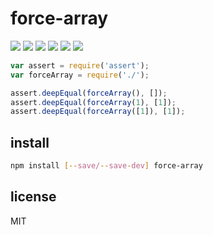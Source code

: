 # force-array

![](https://img.shields.io/travis/ramitos/force-array.svg) ![](https://img.shields.io/coveralls/ramitos/force-array.svg) ![](https://img.shields.io/npm/v/force-array.svg) ![](https://img.shields.io/david/ramitos/force-array.svg) ![](https://img.shields.io/codeclimate/github/ramitos/force-array.svg) ![](https://img.shields.io/npm/l/force-array.svg)


```js
var assert = require('assert');
var forceArray = require('./');

assert.deepEqual(forceArray(), []);
assert.deepEqual(forceArray(1), [1]);
assert.deepEqual(forceArray([1]), [1]);
```

## install 

```bash
npm install [--save/--save-dev] force-array
```

## license

MIT